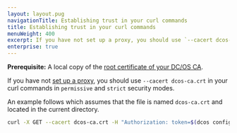 ```yaml
---
layout: layout.pug
navigationTitle: Establishing trust in your curl commands
title: Establishing trust in your curl commands
menuWeight: 400
excerpt: If you have not set up a proxy, you should use `--cacert dcos-ca.crt` in your curl commands in `permissive` and `strict` security modes.
enterprise: true
---
```

**Prerequisite:** A local copy of the [root certificate of your DC/OS CA](/1.10/security/ent/tls-ssl/get-cert/).

If you have not [set up a proxy](/1.10/security/ent/tls-ssl/haproxy-adminrouter/), you should use `--cacert dcos-ca.crt` in your curl commands in `permissive` and `strict` security modes.

An example follows which assumes that the file is named `dcos-ca.crt` and located in the current directory.

```bash
curl -X GET --cacert dcos-ca.crt -H "Authorization: token=$(dcos config show core.dcos_acs_token)" $(dcos config show core.dcos_url)/acs/api/v1/users
```